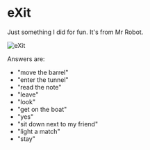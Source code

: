 # eXit

Just something I did for fun. It's from Mr Robot.

![eXit](https://user-images.githubusercontent.com/45197642/173206275-db7f2f1a-fac8-4ebe-86fd-93ca5df906f9.gif)

Answers are:
* "move the barrel"
* "enter the tunnel"
* "read the note"
* "leave"
* "look"
* "get on the boat"
* "yes"
* "sit down next to my friend"
* "light a match"
* "stay"
